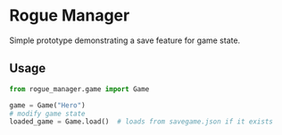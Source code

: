 # Rogue Manager

Simple prototype demonstrating a save feature for game state.

## Usage

```python
from rogue_manager.game import Game

game = Game("Hero")
# modify game state
loaded_game = Game.load()  # loads from savegame.json if it exists
```
